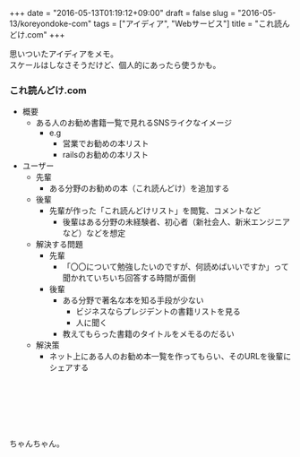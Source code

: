 +++
date = "2016-05-13T01:19:12+09:00"
draft = false
slug = "2016-05-13/koreyondoke-com"
tags = ["アイディア", "Webサービス"]
title = "これ読んどけ.com"
+++

思いついたアイディアをメモ。<br>
スケールはしなさそうだけど、個人的にあったら使うかも。<br>

### これ読んどけ.com
* 概要
    * ある人のお勧め書籍一覧で見れるSNSライクなイメージ
        * e.g
            * 営業でお勧めの本リスト
            * railsのお勧めの本リスト
* ユーザー
  * 先輩
      * ある分野のお勧めの本（これ読んどけ）を追加する
  * 後輩
      * 先輩が作った「これ読んどけリスト」を閲覧、コメントなど
          * 後輩はある分野の未経験者、初心者（新社会人、新米エンジニアなど）などを想定
  * 解決する問題
      * 先輩
          * 「〇〇について勉強したいのですが、何読めばいいですか」って聞かれていちいち回答する時間が面倒
      * 後輩
          * ある分野で著名な本を知る手段が少ない
              * ビジネスならプレジデントの書籍リストを見る
              * 人に聞く
          * 教えてもらった書籍のタイトルをメモるのだるい
  * 解決策
      * ネット上にある人のお勧め本一覧を作ってもらい、そのURLを後輩にシェアする
<br>
<br>
<br>
<br>
<br>
<br>
ちゃんちゃん。
